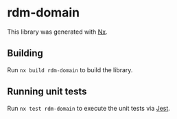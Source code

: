 # rdm-domain

This library was generated with [Nx](https://nx.dev).

## Building

Run `nx build rdm-domain` to build the library.

## Running unit tests

Run `nx test rdm-domain` to execute the unit tests via [Jest](https://jestjs.io).
